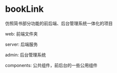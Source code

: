 # bookLink
仿照简书部分功能的前后端、后台管理系统一体化的项目


web: 前端文件夹

server: 后端服务

admin: 后台管理系统

components: 公共组件，前后台的一些公用组件